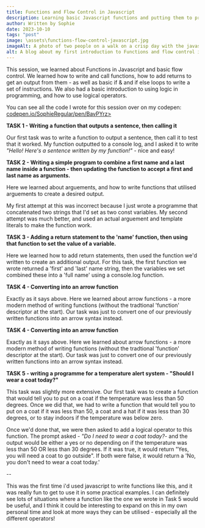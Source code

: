 ```yaml
---
title: Functions and Flow Control in Javascript
description: Learning basic Javascript functions and putting them to practical use
author: Written by Sophie
date: 2023-10-10
tags: "post"
image: \assets\functions-flow-control-javascript.jpg
imageAlt: A photo of two people on a walk on a crisp day with the javascript logo on top in the bottom right corner
alt: A blog about my first introduction to Functions and flow control in Javascript
---
```


This session, we learned about Functions in Javascript and basic flow control. We learned how to write and call functions, how to add returns to get an output from them - as well as basic if & and if else loops to write a set of instructions. We also had a basic introduction to using logic in programming, and how to use logical operators. 

You can see all the code I wrote for this session over on my codepen: <a href="https://codepen.io/SophieRegular/pen/BavPYrz">codepen.io/SophieRegular/pen/BavPYrz></a>

<strong>TASK 1 - Writing a function that outputs a sentence, then calling it</strong>

Our first task was to write a function to output a sentence, then call it to test that it worked. My function outputted to a console log, and I asked it to write <em>"Hello! Here's a sentence written by my function!"</em> - nice and easy!

<strong>TASK 2 - Writing a simple program to combine a first name and a last name inside a function - then updating the function to accept a first and last name as arguments.</strong>

Here we learned about arguements, and how to write functions that utilised arguements to create a desired output. 

My first attempt at this was incorrect because I just wrote a programme that concatenated two strings that I'd set as two const variables. My second attempt was much better, and used an actual arguement and template literals to make the function work. 

<strong>TASK 3 - Adding a return statement to the 'name' function, then using that function to set the value of a variable.</strong>

Here we learned how to add return statements, then used the function we'd written to create an additional output. For this task, the first function we wrote returned a 'first' and 'last' name string, then the variables we set combined these into a 'full name' using a console.log function. 

<strong>TASK 4 - Converting into an arrow function</strong>

Exactly as it says above. Here we learned about arrow functions - a more modern method of writing functions (without the tradtional 'function' descriptor at the start). Our task was just to convert one of our previously written functions into an arrow syntax instead. 

<strong>TASK 4 - Converting into an arrow function</strong>

Exactly as it says above. Here we learned about arrow functions - a more modern method of writing functions (without the tradtional 'function' descriptor at the start). Our task was just to convert one of our previously written functions into an arrow syntax instead. 

<strong>TASK 5 - writing a programme for a temperature alert system - "Should I wear a coat today?"</strong>

This task was slightly more extensive. Our first task was to create a function that would tell you to put on a coat if the temperature was less than 50 degrees. Once we did that, we had to write a function that would tell you to put on a coat if it was less than 50, a coat and a hat if it was less than 30 degrees, or to stay indoors if the temperature was below zero. 

Once we'd done that, we were then asked to add a logical operator to this function. The prompt asked - <em>"Do I need to wear a coat today?</em>- and the output would be either a yes or no depending on if the temperature was less than 50 OR less than 30 degrees. If it was true, it would return "Yes, you will need a coat to go outside". If both were false, it would return a 'No, you don't need to wear a coat today.'

--

This was the first time i'd used javascript to write functions like this, and it was really fun to get to use it in some practical examples. I can definitely see lots of situations where a function like the one we wrote in Task 5 would be useful, and I think it could be interesting to expand on this in my own personal time and look at more ways they can be utilised - especially all the different operators!



